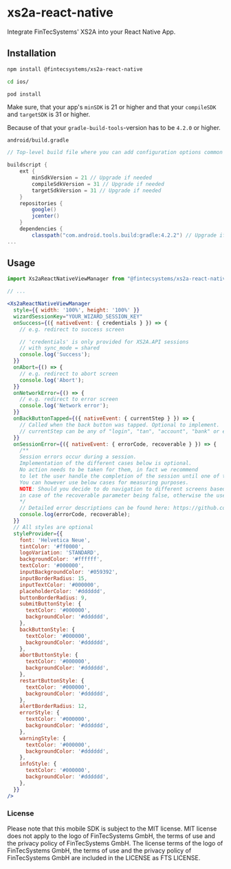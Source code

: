 # xs2a-react-native

Integrate FinTecSystems' XS2A into your React Native App.

## Installation

```sh
npm install @fintecsystems/xs2a-react-native

cd ios/

pod install
```

Make sure, that your app's `minSDK` is 21 or higher and that your `compileSDK` and `targetSDK` is 31 or higher.

Because of that your `gradle-build-tools`-version has to be `4.2.0` or higher.

`android/build.gradle`
```groovy
// Top-level build file where you can add configuration options common to all sub-projects/modules.

buildscript {
    ext {
        minSdkVersion = 21 // Upgrade if needed
        compileSdkVersion = 31 // Upgrade if needed
        targetSdkVersion = 31 // Upgrade if needed
    }
    repositories {
        google()
        jcenter()
    }
    dependencies {
        classpath("com.android.tools.build:gradle:4.2.2") // Upgrade if needed
...
```

## Usage

```jsx
import Xs2aReactNativeViewManager from "@fintecsystems/xs2a-react-native";

// ...

<Xs2aReactNativeViewManager
  style={{ width: '100%', height: '100%' }}
  wizardSessionKey="YOUR_WIZARD_SESSION_KEY"
  onSuccess={({ nativeEvent: { credentials } }) => {
    // e.g. redirect to success screen

    // 'credentials' is only provided for XS2A.API sessions
    // with sync_mode = shared
    console.log('Success');
  }}
  onAbort={() => {
    // e.g. redirect to abort screen
    console.log('Abort');
  }}
  onNetworkError={() => {
    // e.g. redirect to error screen
    console.log('Network error');
  }}
  onBackButtonTapped={({ nativeEvent: { currentStep } }) => {
    // Called when the back button was tapped. Optional to implement.
    // currentStep can be any of "login", "tan", "account", "bank" or empty string ("")
  }}
  onSessionError={({ nativeEvent: { errorCode, recoverable } }) => {
    /**
    Session errors occur during a session.
    Implementation of the different cases below is optional.
    No action needs to be taken for them, in fact we recommend
    to let the user handle the completion of the session until one of the above .success or .failure cases is called.
    You can however use below cases for measuring purposes.
    NOTE: Should you decide to do navigation to different screens based on below cases, you should only do so
    in case of the recoverable parameter being false, otherwise the user can still finish the session.
    */
    // Detailed error descriptions can be found here: https://github.com/FinTecSystems/xs2a-ios#configure-and-present-the-view
    console.log(errorCode, recoverable);
  }}
  // All styles are optional
  styleProvider={{
    font: 'Helvetica Neue',
    tintColor: '#ff0000',
    logoVariation: 'STANDARD',
    backgroundColor: '#ffffff',
    textColor: '#000000',
    inputBackgroundColor: '#059392',
    inputBorderRadius: 15,
    inputTextColor: '#000000',
    placeholderColor: '#dddddd',
    buttonBorderRadius: 9,
    submitButtonStyle: {
      textColor: '#000000',
      backgroundColor: '#dddddd',
    },
    backButtonStyle: {
      textColor: '#000000',
      backgroundColor: '#dddddd',
    },
    abortButtonStyle: {
      textColor: '#000000',
      backgroundColor: '#dddddd',
    },
    restartButtonStyle: {
      textColor: '#000000',
      backgroundColor: '#dddddd',
    },
    alertBorderRadius: 12,
    errorStyle: {
      textColor: '#000000',
      backgroundColor: '#dddddd',
    },
    warningStyle: {
      textColor: '#000000',
      backgroundColor: '#dddddd',
    },
    infoStyle: {
      textColor: '#000000',
      backgroundColor: '#dddddd',
    },
  }}
/>
```

### License

Please note that this mobile SDK is subject to the MIT license. MIT license does not apply to the logo of FinTecSystems GmbH, the terms of use and the privacy policy of FinTecSystems GmbH. The license terms of the logo of FinTecSystems GmbH, the terms of use and the privacy policy of FinTecSystems GmbH are included in the LICENSE as FTS LICENSE.
